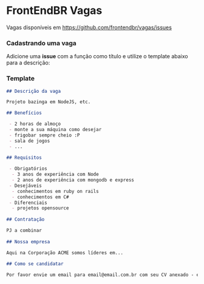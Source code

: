 # FrontEndBR Vagas

Vagas disponíveis em https://github.com/frontendbr/vagas/issues

### Cadastrando uma vaga

Adicione uma **issue** com a função como título e utilize o template abaixo para a descrição:

### Template
```markdown
## Descrição da vaga

Projeto bazinga em NodeJS, etc.

## Benefícios

 - 2 horas de almoço
 - monte a sua máquina como desejar
 - frigobar sempre cheio :P
 - sala de jogos
 - ...
 
## Requisitos

 - Obrigatórios
  - 3 anos de experiência com Node
  - 2 anos de experiência com mongodb e express
 - Desejáveis
  - conhecimentos em ruby on rails
  - conhecimentos em C#
 - Diferenciais
  - projetos opensource
 
## Contratação

PJ a combinar
 
## Nossa empresa

Aqui na Corporação ACME somos líderes em...
 
## Como se candidatar

Por favor envie um email para email@email.com.br com seu CV anexado - enviar no assunto: Vaga NodeJS
```
